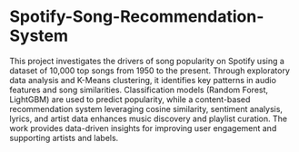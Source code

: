 # Spotify-Song-Recommendation-System
This project investigates the drivers of song popularity on Spotify using a dataset of 10,000 top songs from 1950 to the present. Through exploratory data analysis and K-Means clustering, it identifies key patterns in audio features and song similarities. Classification models (Random Forest, LightGBM) are used to predict popularity, while a content-based recommendation system leveraging cosine similarity, sentiment analysis, lyrics, and artist data enhances music discovery and playlist curation. The work provides data-driven insights for improving user engagement and supporting artists and labels.
